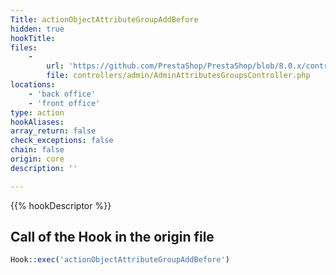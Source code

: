 ```yaml
---
Title: actionObjectAttributeGroupAddBefore
hidden: true
hookTitle: 
files:
    -
        url: 'https://github.com/PrestaShop/PrestaShop/blob/8.0.x/controllers/admin/AdminAttributesGroupsController.php'
        file: controllers/admin/AdminAttributesGroupsController.php
locations:
    - 'back office'
    - 'front office'
type: action
hookAliases: 
array_return: false
check_exceptions: false
chain: false
origin: core
description: ''

---
```


{{% hookDescriptor %}}

## Call of the Hook in the origin file

```php
Hook::exec('actionObjectAttributeGroupAddBefore')
```
